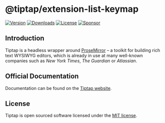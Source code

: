 # @tiptap/extension-list-keymap

[![Version](https://img.shields.io/npm/v/@tiptap/extension-list-keymap.svg?label=version)](https://www.npmjs.com/package/@tiptap/extension-list-keymap)
[![Downloads](https://img.shields.io/npm/dm/@tiptap/extension-list-keymap.svg)](https://npmcharts.com/compare/tiptap?minimal=true)
[![License](https://img.shields.io/npm/l/@tiptap/extension-list-keymap.svg)](https://www.npmjs.com/package/@tiptap/extension-list-keymap)
[![Sponsor](https://img.shields.io/static/v1?label=Sponsor&message=%E2%9D%A4&logo=GitHub)](https://github.com/sponsors/ueberdosis)

## Introduction

Tiptap is a headless wrapper around [ProseMirror](https://ProseMirror.net) – a toolkit for building rich text WYSIWYG editors, which is already in use at many well-known companies such as _New York Times_, _The Guardian_ or _Atlassian_.

## Official Documentation

Documentation can be found on the [Tiptap website](https://tiptap.dev).

## License

Tiptap is open sourced software licensed under the [MIT license](https://github.com/ueberdosis/tiptap/blob/main/LICENSE.md).
